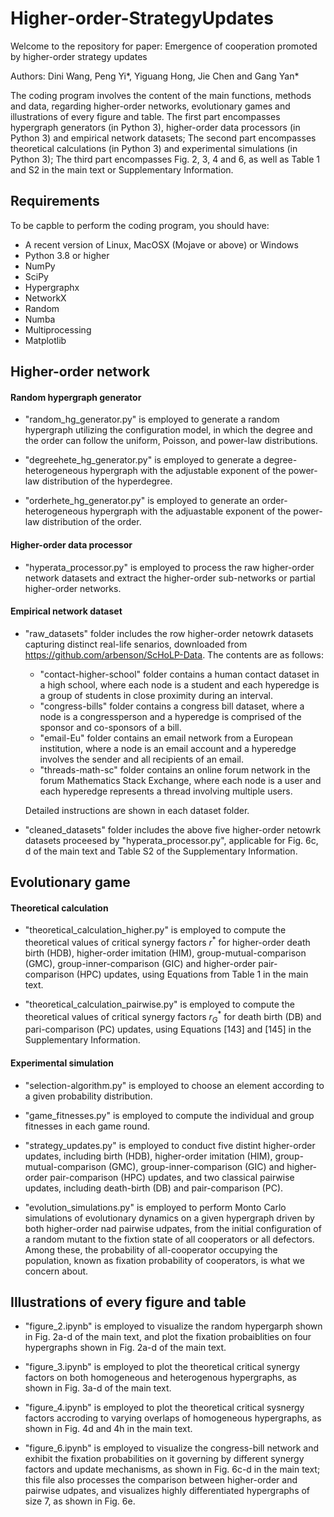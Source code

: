 # Higher-order-StrategyUpdates

Welcome to the repository for paper: Emergence of cooperation promoted by higher-order strategy updates

Authors: Dini Wang, Peng Yi*, Yiguang Hong, Jie Chen and Gang Yan*

The coding program involves the content of the main functions, methods and data, regarding higher-order networks, evolutionary games and illustrations of every figure and table. The first part encompasses hypergraph generators (in Python 3), higher-order data processors (in Python 3) and empirical network datasets; The second part encompasses theoretical calculations (in Python 3) and experimental simulations (in Python 3); The third part encompasses Fig. 2, 3, 4 and 6, as well as Table 1 and S2 in the main text or Supplementary Information.


## Requirements

To be capble to perform the coding program, you should have:

- A recent version of Linux, MacOSX (Mojave or above) or Windows
- Python 3.8 or higher
- NumPy
- SciPy
- Hypergraphx
- NetworkX
- Random
- Numba
- Multiprocessing
- Matplotlib


## Higher-order network

#### Random hypergraph generator

- "random_hg_generator.py" is employed to generate a random hypergraph utilizing the configuration model, in which the degree and the order can follow the uniform, Poisson, and power-law distributions.

- "degreehete_hg_generator.py" is employed to generate a degree-heterogeneous hypergraph with the adjustable exponent of the power-law distribution of the hyperdegree.
  
- "orderhete_hg_generator.py" is employed to generate an order-heterogeneous hypergraph with the adjuastable exponent of the power-law distribution of the order.


#### Higher-order data processor

- "hyperata_processor.py" is employed to process the raw higher-order network datasets and extract the higher-order sub-networks or partial higher-order networks.


#### Empirical network dataset

- "raw_datasets" folder includes the row higher-order netowrk datasets capturing distinct real-life senarios, downloaded from <https://github.com/arbenson/ScHoLP-Data>. The contents are as follows:

  - "contact-higher-school" folder contains a human contact dataset in a high school, where each node is a student and each hyperedge is a group of students in close proximity during an interval.
  - "congress-bills" folder contains a congress bill dataset, where a node is a congressperson and a hyperedge is comprised of the sponsor and co-sponsors of a bill.
  - "email-Eu" folder contains an email network from a European institution, where a node is an email account and a hyperedge involves the sender and all recipients of an email.
  - "threads-math-sc" folder contains an online forum network in the forum Mathematics Stack Exchange, where each node is a user and each hyperedge represents a thread involving multiple users.

  Detailed instructions are shown in each dataset folder.

- "cleaned_datasets" folder includes the above five higher-order netowrk datasets proceesed by "hyperata_processor.py", applicable for Fig. 6c, d of the main text and Table S2 of the Supplementary Information.



## Evolutionary game

#### Theoretical calculation

- "theoretical_calculation_higher.py" is employed to compute the theoretical values of critical synergy factors $r^*$ for higher-order death birth (HDB), higher-order imitation (HIM), group-mutual-comparison (GMC), group-inner-comparison (GIC) and higher-order pair-comparison (HPC) updates, using Equations from Table 1 in the main text.


- "theoretical_calculation_pairwise.py" is employed to compute the theoretical values of critical synergy factors $r^*_G$ for death birth (DB) and pari-comparison (PC) updates, using Equations [143] and [145] in the Supplementary Information.



#### Experimental simulation

- "selection-algorithm.py" is employed to choose an element according to a given probability distribution.

- "game_fitnesses.py" is employed to compute the individual and group fitnesses in each game round.
  
- "strategy_updates.py" is employed to conduct five distint higher-order updates, including birth (HDB), higher-order imitation (HIM), group-mutual-comparison (GMC), group-inner-comparison (GIC) and higher-order pair-comparison (HPC) updates, and two classical pairwise updates, including death-birth (DB) and pair-comparison (PC).

- "evolution_simulations.py" is employed to perform Monto Carlo simulations of evolutionary dynamics on a given hypergraph driven by both higher-order nad pairwise udpates, from the initial configuration of a random mutant to the fixtion state of all cooperators or all defectors. Among these, the probability of all-cooperator occupying the population, known as fixation probability of cooperators, is what we concern about.



## Illustrations of every figure and table

- "figure_2.ipynb" is employed to visualize the random hypergarph shown in Fig. 2a-d of the main text, and plot the fixation probaiblities on four hypergraphs shown in Fig. 2a-d of the main text.

- "figure_3.ipynb" is employed to plot the theoretical critical synergy factors on both homogeneous and heterogenous hypergraphs, as shown in Fig. 3a-d of the main text.
  
- "figure_4.ipynb" is employed to plot the theoretical critical sysnergy factors accroding to varying overlaps of homogeneous hypergraphs, as shown in Fig. 4d and 4h in the main text.

- "figure_6.ipynb" is employed to visualize the congress-bill network and exhibit the fixation probabilities on it governing by different synergy factors and update mechanisms, as shown in Fig. 6c-d in the main text; this file also processes the comparison between higher-order and pairwise udpates, and visualizes highly differentiated hypergraphs of size 7, as shown in Fig. 6e.
